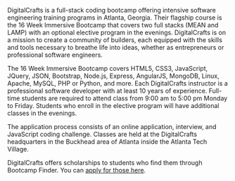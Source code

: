 DigitalCrafts is a full-stack coding bootcamp offering intensive software engineering training programs in Atlanta, Georgia. Their flagship course is the 16 Week Immersive Bootcamp that covers two full stacks (MEAN and LAMP) with an optional elective program in the evenings. DigitalCrafts is on a mission to create a community of builders, each equipped with the skills and tools necessary to breathe life into ideas, whether as entrepreneurs or professional software engineers.

The 16 Week Immersive Bootcamp covers HTML5, CSS3, JavaScript, JQuery, JSON, Bootstrap, Node.js, Express, AngularJS, MongoDB, Linux, Apache, MySQL, PHP or Python, and more. Each DigitalCrafts instructor is a professional software developer with at least 10 years of experience. Full-time students are required to attend class from 9:00 am to 5:00 pm Monday to Friday. Students who enroll in the elective program will have additional classes in the evenings.

The application process consists of an online application, interview, and JavaScript coding challenge. Classes are held at the DigitalCrafts headquarters in the Buckhead area of Atlanta inside the Atlanta Tech Village.

DigitalCrafts offers scholarships to students who find them through Bootcamp Finder. You can <a href="https://digitalcrafts.typeform.com/to/kbYtyy" rel="nofollow" target="_blank">apply for those here</a>.
